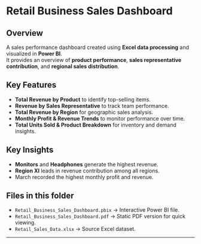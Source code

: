 # Retail Business Sales Dashboard

## Overview
A sales performance dashboard created using **Excel data processing** and visualized in **Power BI**.  
It provides an overview of **product performance**, **sales representative contribution**, and **regional sales distribution**.

## Key Features
- **Total Revenue by Product** to identify top-selling items.
- **Revenue by Sales Representative** to track team performance.
- **Total Revenue by Region** for geographic sales analysis.
- **Monthly Profit & Revenue Trends** to monitor performance over time.
- **Total Units Sold & Product Breakdown** for inventory and demand insights.

## Key Insights
- **Monitors** and **Headphones** generate the highest revenue.
- **Region XI** leads in revenue contribution among all regions.
- March recorded the highest monthly profit and revenue.

## Files in this folder
- `Retail_Business_Sales_Dashboard.pbix` → Interactive Power BI file.
- `Retail_Business_Sales_Dashboard.pdf` → Static PDF version for quick viewing.
- `Retail_Sales_Data.xlsx` → Source Excel dataset.

---

